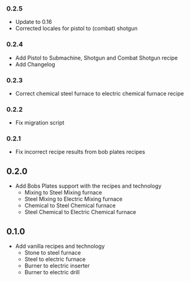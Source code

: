 ### 0.2.5
- Update to 0.16
- Corrected locales for pistol to (combat) shotgun

### 0.2.4
- Add Pistol to Submachine, Shotgun and Combat Shotgun recipe
- Add Changelog

### 0.2.3
- Correct chemical steel furnace to electric chemical furnace recipe

### 0.2.2
- Fix migration script

### 0.2.1
- Fix incorrect recipe results from bob plates recipes

## 0.2.0
- Add Bobs Plates support with the recipes and technology
  - Mixing to Steel Mixing furnace
  - Steel Mixing to Electric Mixing furnace
  - Chemical to Steel Chemical furnace
  - Steel Chemical to Electric Chemical furnace


## 0.1.0 
- Add vanilla recipes and technology
  - Stone to steel furnace
  - Steel to electric furnace
  - Burner to electric inserter
  - Burner to electric drill